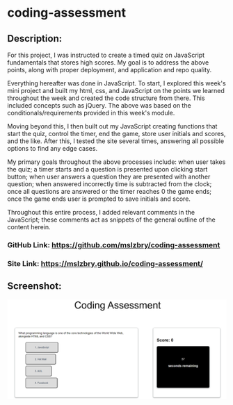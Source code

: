 # coding-assessment

## Description:

For this project, I was instructed to create a timed quiz on JavaScript fundamentals that stores high scores. My goal is to address the above points, along with proper deployment, and application and repo quality.

Everything hereafter was done in JavaScript. To start, I explored this week's mini project and built my html, css, and JavaScript on the points we learned throughout the week and created the code structure from there. This included concepts such as jQuery. The above was based on the conditionals/requirements provided in this week's module.

Moving beyond this, I then built out my JavaScript creating functions that start the quiz, control the timer, end the game, store user initials and scores, and the like. After this, I tested the site several times, answering all possible options to find any edge cases.

My primary goals throughout the above processes include:
when user takes the quiz; a timer starts and a question is presented upon clicking start button; when user answers a question they are presented with another question; when answered incorrectly time is subtracted from the clock;
once all questions are answered or the timer reaches 0 the game ends; once the game ends user is prompted to save initials and score.

Throughout this entire process, I added relevant comments in the JavaScript; these comments act as snippets of the general outline of the content herein.

### GitHub Link: https://github.com/mslzbry/coding-assessment

### Site Link: https://mslzbry.github.io/coding-assessment/

## Screenshot:

![Alt text](assets/images/screenshot.png 'screenshot')
